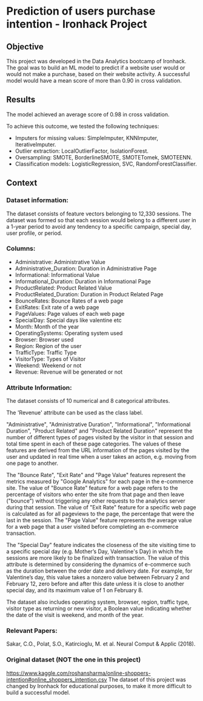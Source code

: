 # Prediction of users purchase intention - Ironhack Project

## Objective
This project was developed in the Data Analytics bootcamp of Ironhack. 
The goal was to build an ML model to predict if a website user would or would not make a purchase, 
based on their website activity. A successful model would have a mean score of more than 0.90 in cross validation. 

## Results
The model achieved an average score of 0.98 in cross validation. 

To achieve this outcome, we tested the following techniques:
- Imputers for missing values: SimpleImputer, KNNImputer, IterativeImputer.
- Outlier extraction: LocalOutlierFactor, IsolationForest.
- Oversampling: SMOTE, BorderlineSMOTE, SMOTETomek, SMOTEENN.
- Classification models: LogisticRegression, SVC, RandomForestClassifier.


## Context

### Dataset information:
The dataset consists of feature vectors belonging to 12,330 sessions.
The dataset was formed so that each session
would belong to a different user in a 1-year period to avoid
any tendency to a specific campaign, special day, user
profile, or period.

### Columns:

- Administrative: Administrative Value
- Administrative_Duration: Duration in Administrative Page
- Informational: Informational Value
- Informational_Duration: Duration in Informational Page
- ProductRelated: Product Related Value
- ProductRelated_Duration: Duration in Product Related Page
- BounceRates: Bounce Rates of a web page
- ExitRates: Exit rate of a web page
- PageValues: Page values of each web page
- SpecialDay: Special days like valentine etc
- Month: Month of the year
- OperatingSystems: Operating system used
- Browser: Browser used
- Region: Region of the user
- TrafficType: Traffic Type
- VisitorType: Types of Visitor
- Weekend: Weekend or not
- Revenue: Revenue will be generated or not


### Attribute Information:

The dataset consists of 10 numerical and 8 categorical attributes.

The 'Revenue' attribute can be used as the class label.

"Administrative", "Administrative Duration", "Informational", "Informational Duration", "Product Related" and "Product Related Duration" represent the number of different types of pages visited by the visitor in that session and total time spent in each of these page categories. The values of these features are derived from the URL information of the pages visited by the user and updated in real time when a user takes an action, e.g. moving from one page to another. 

The "Bounce Rate", "Exit Rate" and "Page Value" features represent the metrics measured by "Google Analytics" for each page in the e-commerce site. The value of "Bounce Rate" feature for a web page refers to the percentage of visitors who enter the site from that page and then leave ("bounce") without triggering any other requests to the analytics server during that session. The value of "Exit Rate" feature for a specific web page is calculated as for all pageviews to the page, the percentage that were the last in the session. The "Page Value" feature represents the average value for a web page that a user visited before completing an e-commerce transaction.

The "Special Day" feature indicates the closeness of the site visiting time to a specific special day (e.g. Mother’s Day, Valentine's Day) in which the sessions are more likely to be finalized with transaction. The value of this attribute is determined by considering the dynamics of e-commerce such as the duration between the order date and delivery date. For example, for Valentine’s day, this value takes a nonzero value between February 2 and February 12, zero before and after this date unless it is close to another special day, and its maximum value of 1 on February 8. 

The dataset also includes operating system, browser, region, traffic type, visitor type as returning or new visitor, a Boolean value indicating whether the date of the visit is weekend, and month of the year.


### Relevant Papers:
Sakar, C.O., Polat, S.O., Katircioglu, M. et al. Neural Comput & Applic (2018).



### Original dataset (NOT the one in this project)
https://www.kaggle.com/roshansharma/online-shoppers-intention#online_shoppers_intention.csv
The dataset of this project was changed by Ironhack for educational purposes, to make it more difficult to build a successful model.


